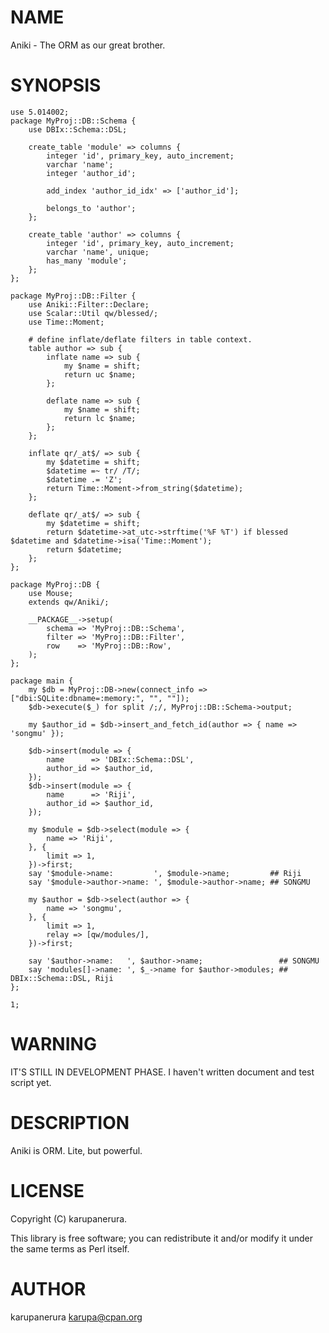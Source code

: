 # NAME

Aniki - The ORM as our great brother.

# SYNOPSIS

    use 5.014002;
    package MyProj::DB::Schema {
        use DBIx::Schema::DSL;

        create_table 'module' => columns {
            integer 'id', primary_key, auto_increment;
            varchar 'name';
            integer 'author_id';

            add_index 'author_id_idx' => ['author_id'];

            belongs_to 'author';
        };

        create_table 'author' => columns {
            integer 'id', primary_key, auto_increment;
            varchar 'name', unique;
            has_many 'module';
        };
    };

    package MyProj::DB::Filter {
        use Aniki::Filter::Declare;
        use Scalar::Util qw/blessed/;
        use Time::Moment;

        # define inflate/deflate filters in table context.
        table author => sub {
            inflate name => sub {
                my $name = shift;
                return uc $name;
            };

            deflate name => sub {
                my $name = shift;
                return lc $name;
            };
        };

        inflate qr/_at$/ => sub {
            my $datetime = shift;
            $datetime =~ tr/ /T/;
            $datetime .= 'Z';
            return Time::Moment->from_string($datetime);
        };

        deflate qr/_at$/ => sub {
            my $datetime = shift;
            return $datetime->at_utc->strftime('%F %T') if blessed $datetime and $datetime->isa('Time::Moment');
            return $datetime;
        };
    };

    package MyProj::DB {
        use Mouse;
        extends qw/Aniki/;

        __PACKAGE__->setup(
            schema => 'MyProj::DB::Schema',
            filter => 'MyProj::DB::Filter',
            row    => 'MyProj::DB::Row',
        );
    };

    package main {
        my $db = MyProj::DB->new(connect_info => ["dbi:SQLite:dbname=:memory:", "", ""]);
        $db->execute($_) for split /;/, MyProj::DB::Schema->output;

        my $author_id = $db->insert_and_fetch_id(author => { name => 'songmu' });

        $db->insert(module => {
            name      => 'DBIx::Schema::DSL',
            author_id => $author_id,
        });
        $db->insert(module => {
            name      => 'Riji',
            author_id => $author_id,
        });

        my $module = $db->select(module => {
            name => 'Riji',
        }, {
            limit => 1,
        })->first;
        say '$module->name:         ', $module->name;         ## Riji
        say '$module->author->name: ', $module->author->name; ## SONGMU

        my $author = $db->select(author => {
            name => 'songmu',
        }, {
            limit => 1,
            relay => [qw/modules/],
        })->first;

        say '$author->name:   ', $author->name;                 ## SONGMU
        say 'modules[]->name: ', $_->name for $author->modules; ## DBIx::Schema::DSL, Riji
    };

    1;

# WARNING

IT'S STILL IN DEVELOPMENT PHASE.
I haven't written document and test script yet.

# DESCRIPTION

Aniki is ORM.
Lite, but powerful.

# LICENSE

Copyright (C) karupanerura.

This library is free software; you can redistribute it and/or modify
it under the same terms as Perl itself.

# AUTHOR

karupanerura <karupa@cpan.org>
